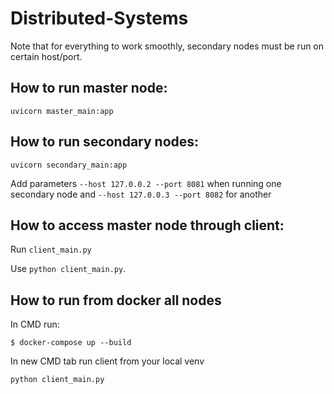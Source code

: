 # Distributed-Systems

Note that for everything to work smoothly, secondary nodes must be run on certain host/port.
## How to run master node:

`uvicorn master_main:app`

## How to run secondary nodes:
`uvicorn secondary_main:app`

Add parameters `--host 127.0.0.2 --port 8081` when running one secondary node and `--host 127.0.0.3 --port 8082` for another

## How to access master node through client:
Run `client_main.py`

Use `python client_main.py`.

## How to run from docker all nodes

In CMD run:

` $ docker-compose up --build `

In new CMD tab run client from your local venv

` python client_main.py `
